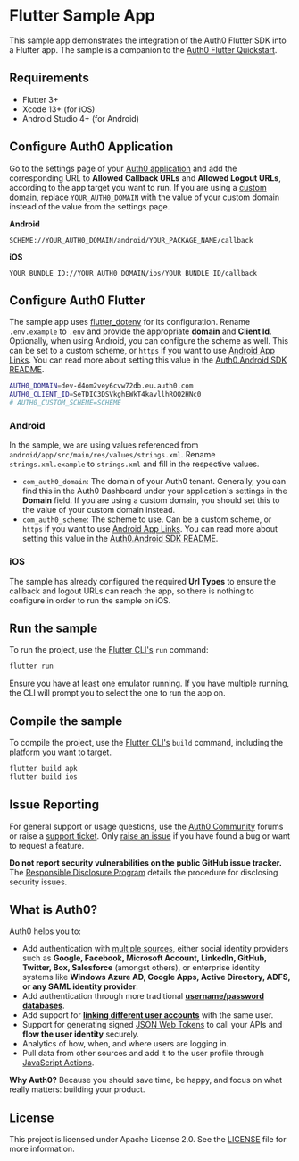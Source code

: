 # Flutter Sample App

This sample app demonstrates the integration of the Auth0 Flutter SDK into a Flutter app. The sample is a companion to the [Auth0 Flutter Quickstart](https://auth0.com/docs/quickstart/native/flutter/interactive).

## Requirements

- Flutter 3+
- Xcode 13+ (for iOS)
- Android Studio 4+ (for Android)

## Configure Auth0 Application

Go to the settings page of your [Auth0 application](https://manage.auth0.com/#/applications/) and add the corresponding URL to **Allowed Callback URLs** and **Allowed Logout URLs**, according to the app target you want to run. If you are using a [custom domain](https://auth0.com/docs/customize/custom-domains), replace `YOUR_AUTH0_DOMAIN` with the value of your custom domain instead of the value from the settings page.

**Android**

```text
SCHEME://YOUR_AUTH0_DOMAIN/android/YOUR_PACKAGE_NAME/callback
```

**iOS**

```text
YOUR_BUNDLE_ID://YOUR_AUTH0_DOMAIN/ios/YOUR_BUNDLE_ID/callback
```

## Configure Auth0 Flutter

The sample app uses [flutter_dotenv](https://pub.dev/packages/flutter_dotenv) for its configuration. Rename `.env.example` to `.env` and provide the appropriate **domain** and **Client Id**. Optionally, when using Android, you can configure the scheme as well. This can be set to a custom scheme, or `https` if you want to use [Android App Links](https://auth0.com/docs/applications/enable-android-app-links). You can read more about setting this value in the [Auth0.Android SDK README](https://github.com/auth0/Auth0.Android#a-note-about-app-deep-linking).

```sh
AUTH0_DOMAIN=dev-d4om2vey6cvw72db.eu.auth0.com
AUTH0_CLIENT_ID=SeTDIC3DSVkghEWkT4kavllhROQ2HNc0
# AUTH0_CUSTOM_SCHEME=SCHEME
```

### Android

In the sample, we are using values referenced from `android/app/src/main/res/values/strings.xml`. Rename `strings.xml.example` to `strings.xml` and fill in the respective values.

- `com_auth0_domain`: The domain of your Auth0 tenant. Generally, you can find this in the Auth0 Dashboard under your application's settings in the **Domain** field. If you are using a custom domain, you should set this to the value of your custom domain instead.
- `com_auth0_scheme`: The scheme to use. Can be a custom scheme, or `https` if you want to use [Android App Links](https://auth0.com/docs/applications/enable-android-app-links). You can read more about setting this value in the [Auth0.Android SDK README](https://github.com/auth0/Auth0.Android#a-note-about-app-deep-linking).

### iOS

The sample has already configured the required **Url Types**  to ensure the callback and logout URLs can reach the app, so there is nothing to configure in order to run the sample on iOS.

## Run the sample

To run the project, use the [Flutter CLI's](https://docs.flutter.dev/reference/flutter-cli) `run` command:

```sh
flutter run
```

Ensure you have at least one emulator running. If you have multiple running, the CLI will prompt you to select the one to run the app on.

## Compile the sample

To compile the project, use the [Flutter CLI's](https://docs.flutter.dev/reference/flutter-cli) `build` command, including the platform you want to target.

```sh
flutter build apk
flutter build ios
```

## Issue Reporting

For general support or usage questions, use the [Auth0 Community](https://community.auth0.com/c/sdks/5) forums or raise a [support ticket](https://support.auth0.com/). Only [raise an issue](https://github.com/auth0-samples/auth0-flutter-samples/issues) if you have found a bug or want to request a feature.

**Do not report security vulnerabilities on the public GitHub issue tracker.** The [Responsible Disclosure Program](https://auth0.com/responsible-disclosure-policy) details the procedure for disclosing security issues.

## What is Auth0?

Auth0 helps you to:

* Add authentication with [multiple sources](https://auth0.com/docs/authenticate/identity-providers), either social identity providers such as **Google, Facebook, Microsoft Account, LinkedIn, GitHub, Twitter, Box, Salesforce** (amongst others), or enterprise identity systems like **Windows Azure AD, Google Apps, Active Directory, ADFS, or any SAML identity provider**.
* Add authentication through more traditional **[username/password databases](https://auth0.com/docs/authenticate/database-connections/custom-db)**.
* Add support for **[linking different user accounts](https://auth0.com/docs/manage-users/user-accounts/user-account-linking)** with the same user.
* Support for generating signed [JSON Web Tokens](https://auth0.com/docs/secure/tokens/json-web-tokens) to call your APIs and **flow the user identity** securely.
* Analytics of how, when, and where users are logging in.
* Pull data from other sources and add it to the user profile through [JavaScript Actions](https://auth0.com/docs/customize/actions).

**Why Auth0?** Because you should save time, be happy, and focus on what really matters: building your product.

## License

This project is licensed under Apache License 2.0. See the [LICENSE](../LICENSE) file for more information.
